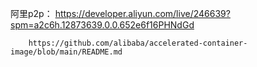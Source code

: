 阿里p2p： https://developer.aliyun.com/live/246639?spm=a2c6h.12873639.0.0.652e6f16PHNdGd

        https://github.com/alibaba/accelerated-container-image/blob/main/README.md